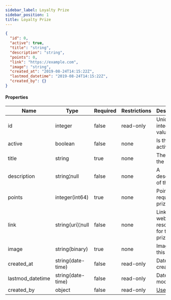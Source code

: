 ```yaml
---
sidebar_label: Loyalty Prize
sidebar_position: 1
title: Loyalty Prize
---
```


```json
{
  "id": 0,
  "active": true,
  "title": "string",
  "description": "string",
  "points": 0,
  "link": "https://example.com",
  "image": "string",
  "created_at": "2019-08-24T14:15:22Z",
  "lastmod_datetime": "2019-08-24T14:15:22Z",
  "created_by": {}
}

```

#### Properties

|Name|Type|Required|Restrictions|Description|
|---|---|---|---|---|
|id|integer|false|read-only|Unique integer value|
|active|boolean|false|none|Is this prize active?|
|title|string|true|none|The title of the prize|
|description|string¦null|false|none|A description of the prize|
|points|integer(int64)|true|none|Points to request this prize|
|link|string(uri)¦null|false|none|Link to a web resource for this prize|
|image|string(binary)|true|none|Image of this prize|
|created_at|string(date-time)|false|read-only|Date of creation|
|lastmod_datetime|string(date-time)|false|read-only|Date of last modify|
|created_by|object|false|read-only|[User](../schemas/user)|

